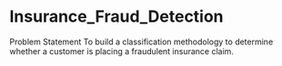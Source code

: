 # Insurance_Fraud_Detection
Problem Statement To build a classification methodology to determine whether a customer is placing a fraudulent insurance claim.
